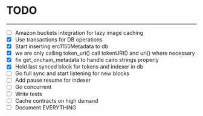 # TODO

---

-   [ ] Amazon buckets integration for lazy image caching
-   [x] Use transactions for DB operations
-   [x] Start inserting erc1155Metadata to db
-   [x] we are only calling token_uri() call tokenURI() and uri() where necessary
-   [x] fix get_onchain_metadata to handle cairo strings properly
-   [x] Hold last synced block for tokens and indexer in db
-   [ ] Go full sync and start listening for new blocks
-   [ ] Add pause resume for indexer
-   [ ] Go concurrent
-   [ ] Write tests
-   [ ] Cache contracts on high demand
-   [ ] Document EVERYTHING
